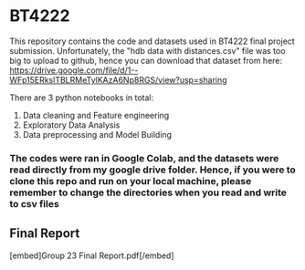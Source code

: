# BT4222
This repository contains the code and datasets used in BT4222 final project submission. Unfortunately, the "hdb data with distances.csv" file was too big to upload to github, hence you can download that dataset from here: https://drive.google.com/file/d/1--WFp15ERkslTBLRMeTylKAzA6Np8RGS/view?usp=sharing

There are 3 python notebooks in total:
1. Data cleaning and Feature engineering
2. Exploratory Data Analysis
3. Data preprocessing and Model Building

### The codes were ran in Google Colab, and the datasets were read directly from my google drive folder. Hence, if you were to clone this repo and run on your local machine, please remember to change the directories when you read and write to csv files

## Final Report
[embed]Group 23 Final Report.pdf[/embed]
